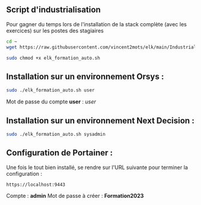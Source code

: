 ## Script d'industrialisation
Pour gagner du temps lors de l'installation de la stack complète (avec les exercices) sur les postes des stagiaires

``` sh
cd ~
wget https://raw.githubusercontent.com/vincent2mots/elk/main/Industrialisation/elk_formation_auto.sh -O elk_formation_auto.sh
```

``` sh
sudo chmod +x elk_formation_auto.sh
```

## Installation sur un environnement Orsys :
``` sh
sudo ./elk_formation_auto.sh user
```

Mot de passe du compte **user** : *user*

## Installation sur un environnement Next Decision :
``` sh
sudo ./elk_formation_auto.sh sysadmin
```

## Configuration de Portainer :
Une fois le tout bien installé, se rendre sur l'URL suivante pour terminer la configuration :

``` http
https://localhost:9443
```

Compte : **admin**
Mot de passe à créer : **Formation2023**